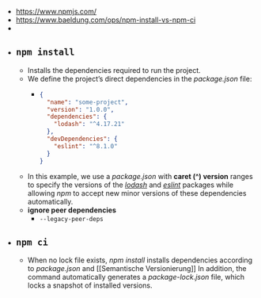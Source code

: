 - https://www.npmjs.com/
- https://www.baeldung.com/ops/npm-install-vs-npm-ci
-
- ## `npm install`
	- Installs the dependencies required to run the project.
	- We define the project’s direct dependencies in the *package.json* file:
		- ```package.json
		  {
		    "name": "some-project",
		    "version": "1.0.0",
		    "dependencies": {
		      "lodash": "^4.17.21"
		    },
		    "devDependencies": {
		      "eslint": "^8.1.0"
		    }
		  }
		  ```
	- In this example, we use a *package.json* with **caret (^) version** ranges to specify the versions of the [*lodash*](https://www.npmjs.com/package/lodash) and [*eslint*](https://www.npmjs.com/package/eslint) packages while allowing *npm* to accept new minor versions of these dependencies automatically.
	- **ignore peer dependencies**
		- `--legacy-peer-deps`
- ## `npm ci`
	- When no lock file exists, *npm install* installs dependencies according to *package.json* and [[Semantische Versionierung]] In addition, the command automatically generates a *package-lock.json* file, which locks a snapshot of installed versions.